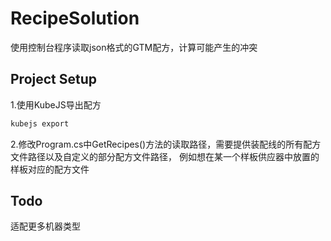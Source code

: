# RecipeSolution

使用控制台程序读取json格式的GTM配方，计算可能产生的冲突

## Project Setup

1.使用KubeJS导出配方
```sh
kubejs export
```

2.修改Program.cs中GetRecipes()方法的读取路径，需要提供装配线的所有配方文件路径以及自定义的部分配方文件路径，
例如想在某一个样板供应器中放置的样板对应的配方文件

## Todo

适配更多机器类型
